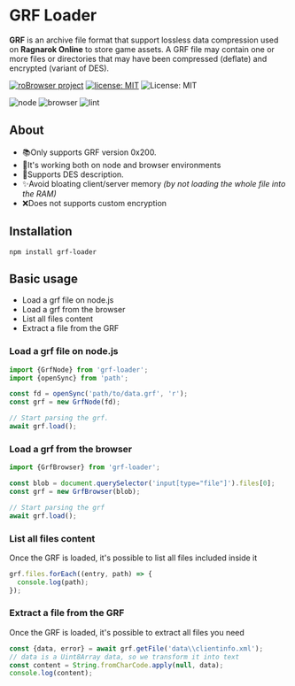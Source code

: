 # GRF Loader

**GRF** is an archive file format that support lossless data compression used on **Ragnarok Online** to store game assets. A GRF file may contain one or more files or directories that may have been compressed (deflate) and encrypted (variant of DES).

[![roBrowser project](https://img.shields.io/badge/project-roBrowser-informational.svg)](https://github.com/vthibault/roBrowser)
[![license: MIT](https://img.shields.io/badge/license-MIT-brightgreen.svg)](https://opensource.org/licenses/MIT)
![License: MIT](https://img.shields.io/badge/speed-blazing%20%F0%9F%94%A5-brightgreen.svg?style=flat-square)

![node](https://github.com/vthibault/grf-loader/workflows/node/badge.svg?branch=master)
![browser](https://github.com/vthibault/grf-loader/workflows/browser/badge.svg?branch=master)
![lint](https://github.com/vthibault/grf-loader/workflows/lint/badge.svg?branch=master)

## About

- 📚Only supports GRF version 0x200.
- 🦾It's working both on node and browser environments
- 🔐Supports DES description.
- ✨Avoid bloating client/server memory _(by not loading the whole file into the RAM)_
- ❌Does not supports custom encryption

## Installation

```
npm install grf-loader
```

## Basic usage

- Load a grf file on node.js
- Load a grf from the browser
- List all files content
- Extract a file from the GRF

### Load a grf file on node.js

```ts
import {GrfNode} from 'grf-loader';
import {openSync} from 'path';

const fd = openSync('path/to/data.grf', 'r');
const grf = new GrfNode(fd);

// Start parsing the grf.
await grf.load();
```

### Load a grf from the browser

```ts
import {GrfBrowser} from 'grf-loader';

const blob = document.querySelector('input[type="file"]').files[0];
const grf = new GrfBrowser(blob);

// Start parsing the grf
await grf.load();
```

### List all files content

Once the GRF is loaded, it's possible to list all files included inside it

```ts
grf.files.forEach((entry, path) => {
  console.log(path);
});
```

### Extract a file from the GRF

Once the GRF is loaded, it's possible to extract all files you need

```ts
const {data, error} = await grf.getFile('data\\clientinfo.xml');
// data is a Uint8Array data, so we transform it into text
const content = String.fromCharCode.apply(null, data);
console.log(content);
```
